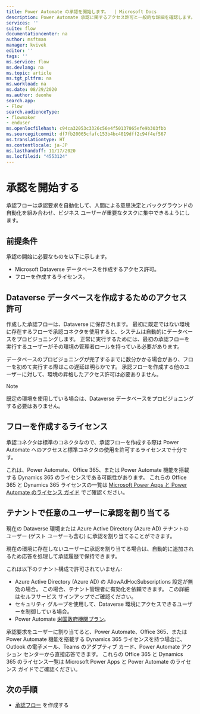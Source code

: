 ```yaml
---
title: Power Automate の承認を開始します。  | Microsoft Docs
description: Power Automate 承認に関するアクセス許可と一般的な詳細を確認します。
services: ''
suite: flow
documentationcenter: na
author: msftman
manager: kvivek
editor: ''
tags: ''
ms.service: flow
ms.devlang: na
ms.topic: article
ms.tgt_pltfrm: na
ms.workload: na
ms.date: 08/29/2020
ms.author: deonhe
search.app:
- Flow
search.audienceType:
- flowmaker
- enduser
ms.openlocfilehash: c94ca32053c3326c56e4f50137065efe9b303fbb
ms.sourcegitcommit: df7fb20065cfafc153b4bc4019dff2c94f4ef567
ms.translationtype: HT
ms.contentlocale: ja-JP
ms.lasthandoff: 11/17/2020
ms.locfileid: "4553124"
---
```

# <a name="get-started-with-approvals"></a>承認を開始する

承認フローは承認要求を自動化して、人間による意思決定とバックグラウンドの自動化を組み合わせ、ビジネス ユーザーが重要なタスクに集中できるようにします。

## <a name="prerequisites"></a>前提条件

承認の開始に必要なものを以下に示します。

- Microsoft Dataverse データベースを作成するアクセス許可。
- フローを作成するライセンス。


## <a name="permissions-to-create-a-dataverse-database"></a>Dataverse データベースを作成するためのアクセス許可

作成した承認フローは、Dataverse に保存されます。 最初に既定ではない環境に存在するフローで承認コネクタを使用すると、システムは自動的にデータベースをプロビジョニングします。 正常に実行するためには、最初の承認フローを実行するユーザーがその環境の管理者ロールを持っている必要があります。

データベースのプロビジョニングが完了するまでに数分かかる場合があり、フローを初めて実行する際はこの遅延は明らかです。 承認フローを作成する他のユーザーに対して、環境の昇格したアクセス許可は必要ありません。

>[!NOTE]
>既定の環境を使用している場合は、Dataverse データベースをプロビジョニングする必要はありません。 

## <a name="license-to-create-flows"></a>フローを作成するライセンス

承認コネクタは標準のコネクタなので、承認フローを作成する際は Power Automate へのアクセスと標準コネクタの使用を許可するライセンスで十分です。

これは、Power Automate、Office 365、または Power Automate 機能を搭載する Dynamics 365 のライセンスである可能性があります。 これらの Office 365 と Dynamics 365 ライセンスの一覧は [Microsoft Power Apps と Power Automate のライセンス ガイド](https://go.microsoft.com/fwlink/?linkid=2085130) でご確認ください。


## <a name="assign-approvals-to-any-user-in-your-tenant"></a>テナントで任意のユーザーに承認を割り当てる

現在の Dataverse 環境または Azure Active Directory (Azure AD) テナントのユーザー (ゲスト ユーザーも含む) に承認を割り当てることができます。 

現在の環境に存在しないユーザーに承認を割り当てる場合は、自動的に追加されるため応答を処理して承認履歴で保持できます。 

これは以下のテナント構成で許可されていません:

- Azure Active Directory (Azure AD) の AllowAdHocSubscriptions 設定が無効の場合。 この場合、テナント管理者に有効化を依頼できます。 この詳細はセルフサービス サインアップでご確認ください。
- セキュリティ グループを使用して、Dataverse 環境にアクセスできるユーザーを制御している場合。
- Power Automate [米国政府機関プラン](https://docs.microsoft.com/power-automate/us-govt)。


承認要求をユーザーに割り当てると、Power Automate、Office 365、または Power Automate 機能を搭載する Dynamics 365 ライセンスを持つ場合に、Outlook の電子メール、Teams のアダプティブ カード、Power Automate アクション センターから直接応答できます。 これらの Office 365 と Dynamics 365 のライセンス一覧は Microsoft Power Apps と Power Automate のライセンス ガイドでご確認ください。

## <a name="next-steps"></a>次の手順

- [承認フロー](modern-approvals.md) を作成する






 
